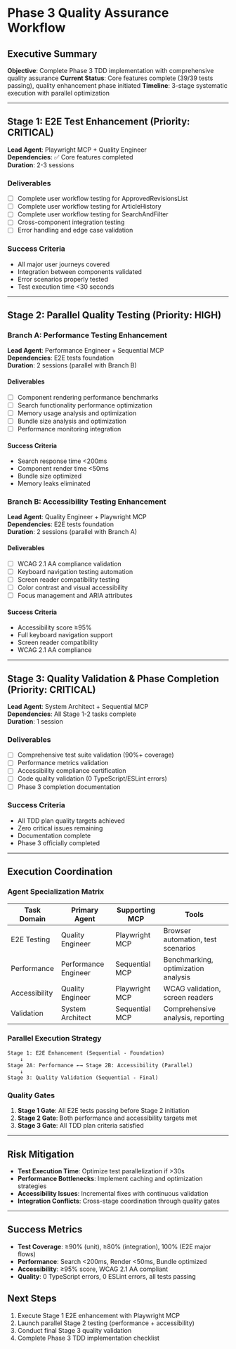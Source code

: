 # Phase 3 Quality Assurance Workflow

## Executive Summary
**Objective**: Complete Phase 3 TDD implementation with comprehensive quality assurance
**Current Status**: Core features complete (39/39 tests passing), quality enhancement phase initiated
**Timeline**: 3-stage systematic execution with parallel optimization

---

## Stage 1: E2E Test Enhancement (Priority: CRITICAL)
**Lead Agent**: Playwright MCP + Quality Engineer  
**Dependencies**: ✅ Core features completed  
**Duration**: 2-3 sessions

### Deliverables
- [ ] Complete user workflow testing for ApprovedRevisionsList
- [ ] Complete user workflow testing for ArticleHistory  
- [ ] Complete user workflow testing for SearchAndFilter
- [ ] Cross-component integration testing
- [ ] Error handling and edge case validation

### Success Criteria
- All major user journeys covered
- Integration between components validated
- Error scenarios properly tested
- Test execution time <30 seconds

---

## Stage 2: Parallel Quality Testing (Priority: HIGH)

### Branch A: Performance Testing Enhancement
**Lead Agent**: Performance Engineer + Sequential MCP  
**Dependencies**: E2E tests foundation  
**Duration**: 2 sessions (parallel with Branch B)

#### Deliverables
- [ ] Component rendering performance benchmarks
- [ ] Search functionality performance optimization
- [ ] Memory usage analysis and optimization
- [ ] Bundle size analysis and optimization
- [ ] Performance monitoring integration

#### Success Criteria
- Search response time <200ms
- Component render time <50ms
- Bundle size optimized
- Memory leaks eliminated

### Branch B: Accessibility Testing Enhancement
**Lead Agent**: Quality Engineer + Playwright MCP  
**Dependencies**: E2E tests foundation  
**Duration**: 2 sessions (parallel with Branch A)

#### Deliverables
- [ ] WCAG 2.1 AA compliance validation
- [ ] Keyboard navigation testing automation
- [ ] Screen reader compatibility testing
- [ ] Color contrast and visual accessibility
- [ ] Focus management and ARIA attributes

#### Success Criteria
- Accessibility score ≥95%
- Full keyboard navigation support
- Screen reader compatibility
- WCAG 2.1 AA compliance

---

## Stage 3: Quality Validation & Phase Completion (Priority: CRITICAL)
**Lead Agent**: System Architect + Sequential MCP  
**Dependencies**: All Stage 1-2 tasks complete  
**Duration**: 1 session

### Deliverables
- [ ] Comprehensive test suite validation (90%+ coverage)
- [ ] Performance metrics validation
- [ ] Accessibility compliance certification
- [ ] Code quality validation (0 TypeScript/ESLint errors)
- [ ] Phase 3 completion documentation

### Success Criteria
- All TDD plan quality targets achieved
- Zero critical issues remaining
- Documentation complete
- Phase 3 officially completed

---

## Execution Coordination

### Agent Specialization Matrix
| Task Domain | Primary Agent | Supporting MCP | Tools |
|-------------|---------------|----------------|-------|
| E2E Testing | Quality Engineer | Playwright MCP | Browser automation, test scenarios |
| Performance | Performance Engineer | Sequential MCP | Benchmarking, optimization analysis |
| Accessibility | Quality Engineer | Playwright MCP | WCAG validation, screen readers |
| Validation | System Architect | Sequential MCP | Comprehensive analysis, reporting |

### Parallel Execution Strategy
```
Stage 1: E2E Enhancement (Sequential - Foundation)
    ↓
Stage 2A: Performance ←→ Stage 2B: Accessibility (Parallel)
    ↓
Stage 3: Quality Validation (Sequential - Final)
```

### Quality Gates
1. **Stage 1 Gate**: All E2E tests passing before Stage 2 initiation
2. **Stage 2 Gate**: Both performance and accessibility targets met
3. **Stage 3 Gate**: All TDD plan criteria satisfied

---

## Risk Mitigation
- **Test Execution Time**: Optimize test parallelization if >30s
- **Performance Bottlenecks**: Implement caching and optimization strategies
- **Accessibility Issues**: Incremental fixes with continuous validation
- **Integration Conflicts**: Cross-stage coordination through quality gates

---

## Success Metrics
- **Test Coverage**: ≥90% (unit), ≥80% (integration), 100% (E2E major flows)
- **Performance**: Search <200ms, Render <50ms, Bundle optimized
- **Accessibility**: ≥95% score, WCAG 2.1 AA compliant
- **Quality**: 0 TypeScript errors, 0 ESLint errors, all tests passing

## Next Steps
1. Execute Stage 1 E2E enhancement with Playwright MCP
2. Launch parallel Stage 2 testing (performance + accessibility)
3. Conduct final Stage 3 quality validation
4. Complete Phase 3 TDD implementation checklist